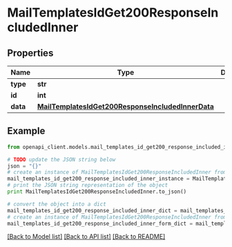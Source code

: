 # MailTemplatesIdGet200ResponseIncludedInner


## Properties
Name | Type | Description | Notes
------------ | ------------- | ------------- | -------------
**type** | **str** |  | [optional] 
**id** | **int** |  | [optional] 
**data** | [**MailTemplatesIdGet200ResponseIncludedInnerData**](MailTemplatesIdGet200ResponseIncludedInnerData.md) |  | [optional] 

## Example

```python
from openapi_client.models.mail_templates_id_get200_response_included_inner import MailTemplatesIdGet200ResponseIncludedInner

# TODO update the JSON string below
json = "{}"
# create an instance of MailTemplatesIdGet200ResponseIncludedInner from a JSON string
mail_templates_id_get200_response_included_inner_instance = MailTemplatesIdGet200ResponseIncludedInner.from_json(json)
# print the JSON string representation of the object
print MailTemplatesIdGet200ResponseIncludedInner.to_json()

# convert the object into a dict
mail_templates_id_get200_response_included_inner_dict = mail_templates_id_get200_response_included_inner_instance.to_dict()
# create an instance of MailTemplatesIdGet200ResponseIncludedInner from a dict
mail_templates_id_get200_response_included_inner_form_dict = mail_templates_id_get200_response_included_inner.from_dict(mail_templates_id_get200_response_included_inner_dict)
```
[[Back to Model list]](../README.md#documentation-for-models) [[Back to API list]](../README.md#documentation-for-api-endpoints) [[Back to README]](../README.md)


